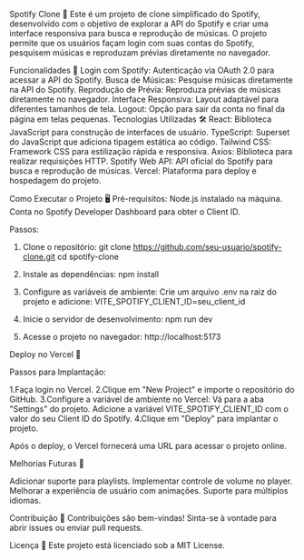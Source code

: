 Spotify Clone 🎵
Este é um projeto de clone simplificado do Spotify, desenvolvido com o objetivo de explorar a API do Spotify e criar uma interface responsiva para busca e reprodução de músicas. O projeto permite que os usuários façam login com suas contas do Spotify, pesquisem músicas e reproduzam prévias diretamente no navegador.

Funcionalidades 🚀
Login com Spotify: Autenticação via OAuth 2.0 para acessar a API do Spotify.
Busca de Músicas: Pesquise músicas diretamente na API do Spotify.
Reprodução de Prévia: Reproduza prévias de músicas diretamente no navegador.
Interface Responsiva: Layout adaptável para diferentes tamanhos de tela.
Logout: Opção para sair da conta no final da página em telas pequenas.
Tecnologias Utilizadas 🛠️
React: Biblioteca JavaScript para construção de interfaces de usuário.
TypeScript: Superset do JavaScript que adiciona tipagem estática ao código.
Tailwind CSS: Framework CSS para estilização rápida e responsiva.
Axios: Biblioteca para realizar requisições HTTP.
Spotify Web API: API oficial do Spotify para busca e reprodução de músicas.
Vercel: Plataforma para deploy e hospedagem do projeto.

Como Executar o Projeto 🖥️
Pré-requisitos:
Node.js instalado na máquina.
Conta no Spotify Developer Dashboard para obter o Client ID.

Passos:

1. Clone o repositório:
git clone https://github.com/seu-usuario/spotify-clone.git
cd spotify-clone

2. Instale as dependências:
npm install

3. Configure as variáveis de ambiente: Crie um arquivo .env na raiz do projeto e adicione:
VITE_SPOTIFY_CLIENT_ID=seu_client_id

4. Inicie o servidor de desenvolvimento:
npm run dev

5. Acesse o projeto no navegador:
http://localhost:5173

Deploy no Vercel 🚀

Passos para Implantação:

1.Faça login no Vercel.
2.Clique em "New Project" e importe o repositório do GitHub.
3.Configure a variável de ambiente no Vercel:
    Vá para a aba "Settings" do projeto.
    Adicione a variável VITE_SPOTIFY_CLIENT_ID com o valor do seu Client ID do Spotify.
4.Clique em "Deploy" para implantar o projeto.

Após o deploy, o Vercel fornecerá uma URL para acessar o projeto online.

Melhorias Futuras 🌟

Adicionar suporte para playlists.
Implementar controle de volume no player.
Melhorar a experiência de usuário com animações.
Suporte para múltiplos idiomas.

Contribuição 🤝
Contribuições são bem-vindas! Sinta-se à vontade para abrir issues ou enviar pull requests.

Licença 📄
Este projeto está licenciado sob a MIT License.
